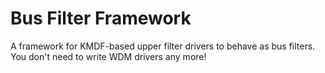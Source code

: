 # Bus Filter Framework
A framework for KMDF-based upper filter drivers to behave as bus filters. You don't need to write WDM drivers any more!
